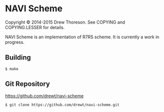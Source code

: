 NAVI Scheme
===========

Copyright © 2014-2015 Drew Thoreson.  See COPYING and COPYING.LESSER for
details.

NAVI Scheme is an implementation of R7RS scheme.  It is currently a work in
progress.

Building
--------

    $ make

Git Repository
--------------

https://github.com/drewt/navi-scheme

    $ git clone https://github.com/drewt/navi-scheme.git
